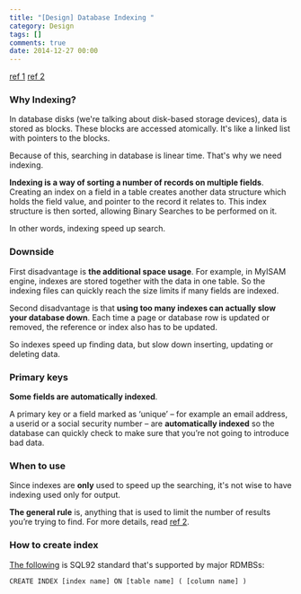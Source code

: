 ```yaml
---
title: "[Design] Database Indexing "
category: Design
tags: []
comments: true
date: 2014-12-27 00:00
---
```



[ref 1](http://stackoverflow.com/a/1130) [ref 2](http://www.interspire.com/content/2006/02/15/introduction-to-database-indexes/)

### Why Indexing?

In database disks (we're talking about disk-based storage devices), data is stored as blocks. These blocks are accessed atomically. It's like a linked list with pointers to the blocks.

Because of this, searching in database is linear time. That's why we need indexing.

**Indexing is a way of sorting a number of records on multiple fields**. Creating an index on a field in a table creates another data structure which holds the field value, and pointer to the record it relates to. This index structure is then sorted, allowing Binary Searches to be performed on it.

In other words, indexing speed up search.

### Downside

First disadvantage is **the additional space usage**. For example, in MyISAM engine, indexes are stored together with the data in one table. So the indexing files can quickly reach the size limits if many fields are indexed.

Second disadvantage is that **using too many indexes can actually slow your database down**. Each time a page or database row is updated or removed, the reference or index also has to be updated.

So indexes speed up finding data, but slow down inserting, updating or deleting data.

### Primary keys

**Some fields are automatically indexed**.

A primary key or a field marked as ‘unique’ – for example an email address, a userid or a social security number – are **automatically indexed** so the database can quickly check to make sure that you’re not going to introduce bad data.

### When to use

Since indexes are **only** used to speed up the searching, it's not wise to have indexing used only for output.

**The general rule** is, anything that is used to limit the number of results you’re trying to find. For more details, read [ref 2](http://www.interspire.com/content/2006/02/15/introduction-to-database-indexes/).

### How to create index

[The following](http://stackoverflow.com/a/1157) is SQL92 standard that's supported by major RDMBSs:

    CREATE INDEX [index name] ON [table name] ( [column name] )
